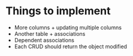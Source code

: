 # Things to implement

- More columns + updating multiple columns
- Another table + associations
- Dependent associations
- Each CRUD should return the object modified